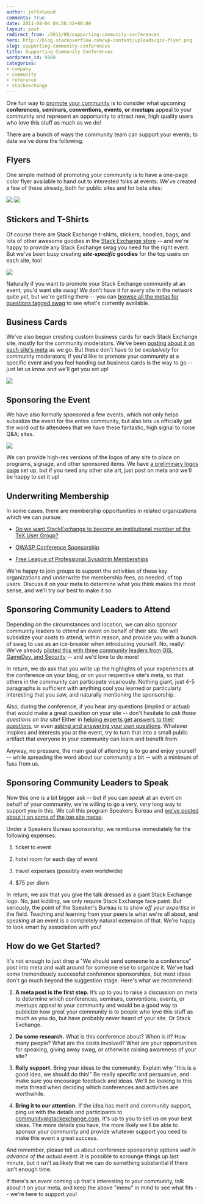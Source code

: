 ```yaml
---
author: jeffatwood
comments: true
date: 2011-08-04 04:50:42+00:00
layout: post
redirect_from: /2011/08/supporting-community-conferences
hero: http://blog.stackoverflow.com/wp-content/uploads/gis-flyer.png
slug: supporting-community-conferences
title: Supporting Community Conferences
wordpress_id: 9160
categories:
- company
- community
- reference
- stackexchange
---
```


One fun way to [promote your community](http://blog.stackoverflow.com/2010/08/a-recipe-to-promote-your-site/) is to consider what upcoming **conferences, seminars, conventions, events, or meetups** appeal to your community and represent an opportunity to attract new, high quality users who love this stuff as much as we do!

There are a bunch of ways the community team can support your events; to date we've done the following.



## Flyers



One simple method of promoting your community is to have a one-page color flyer available to hand out to interested folks at events. We've created a few of these already, both for public sites and for beta sites:

[![](http://blog.stackoverflow.com/wp-content/uploads/gis-flyer.png)](http://gis.stackexchange.com) [![](http://blog.stackoverflow.com/wp-content/uploads/flyer-gis.png)](http://dba.stackexchange.com)



## Stickers and T-Shirts



Of course there are Stack Exchange t-shirts, stickers, hoodies, bags, and lots of other awesome goodies in the [Stack Exchange store](http://store.stackexchange.com) -- and we're happy to provide any Stack Exchange swag you need for the right event. But we've been busy creating **_site-specific_ goodies** for the top users on each site, too!

[![](http://blog.stackoverflow.com/wp-content/uploads/english-tshirt.png)](http://english.stackexchange.com)

Naturally if you want to promote your Stack Exchange community at an event, you'd want site swag! We don't have it for every site in the network quite _yet_, but we're getting there -- you can [browse all the metas for questions tagged swag](http://stackexchange.com/filters/18811/meta-swag?sort=newest) to see what's currently available.



## Business Cards



We've also begun creating custom business cards for each Stack Exchange site, mostly for the community moderators. We've been [posting about it on each site's meta](http://stackexchange.com/filters/18817/meta-bizcards) as we go. But these don't have to be _exclusively_ for community moderators; if you'd like to promote your community at a specific event and you feel handing out business cards is the way to go -- just let us know and we'll get you set up!

[![](http://blog.stackoverflow.com/wp-content/uploads/gamedev-cards.png)](http://gamedev.stackexchange.com)



## Sponsoring the Event



We have also formally _sponsored_ a few events, which not only helps subsidize the event for the entire community, but also lets us officially get the word out to attendees that we have these fantastic, high signal to noise Q&A; sites. 

[![](http://blog.stackoverflow.com/wp-content/uploads/stack-exchange-logos.png)](http://stackexchange.com/about/logos)

We can provide high-res versions of the logos of any site to place on programs, signage, and other sponsored items. We have [a preliminary logos page](http://stackexchange.com/about/logos) set up, but if you need any other site art, just post on meta and we'll be happy to set it up!



## Underwriting Membership



In some cases, there are membership opportunities in related organizations which we can pursue:





  * [Do we want StackExchange to become an institutional member of the TeX User Group?](http://meta.tex.stackexchange.com/questions/1528/do-we-want-stackexchange-to-become-an-institutional-member-of-the-tug)

  * [OWASP Conference Sponsorship](http://meta.security.stackexchange.com/questions/374/owasp-conference-sponsorship)

  * [Free League of Professional Sysadmin Memberships](http://meta.serverfault.com/questions/1558/free-lopsa-memberships)


We're happy to join groups to support the activities of these key organizations and underwrite the membership fees, as needed, of top users. Discuss it on your meta to determine what you think makes the most sense, and we'll try our best to make it so.



## Sponsoring Community Leaders to Attend



Depending on the circumstances and location, we can also sponsor community leaders to _attend_ an event on behalf of their site. We will subsidize your costs to attend, within reason, and provide you with a bunch of swag to use as an ice-breaker when introducing yourself. No, really! We've already [piloted this with three community leaders from GIS, GameDev, and Security](http://blog.stackoverflow.com/2011/02/community-conference-sponsorships/) -- and we'd love to do more!

In return, we do ask that you write up the highlights of your experiences at the conference on your blog, or on your respective site's meta, so that others in the community can participate vicariously. Nothing giant, just 4-5 paragraphs is sufficient with anything cool you learned or particularly interesting that you saw, and naturally mentioning the sponsorship.

Also, during the conference, if you hear any questions (implied or actual) that would make a great question on your site -- don't hesitate to _ask those questions on the site!_ Either in [helping experts get answers to their questions](http://blog.stackoverflow.com/2011/04/helping-the-experts-get-answers/), or even [asking and answering your own questions](http://blog.stackoverflow.com/2011/07/its-ok-to-ask-and-answer-your-own-questions/). Whatever inspires and interests you at the event, try to turn that into a small public artifact that everyone in your community can learn and benefit from.

Anyway, no pressure, the main goal of attending is to go and enjoy yourself -- while spreading the word about our community a bit -- with a minimum of fuss from us.



## Sponsoring Community Leaders to Speak



Now this one is a bit bigger ask -- but if you can _speak_ at an event on behalf of your community, we're willing to go a very, _very_ long way to support you in this. We call this program Speakers Bureau and [we've posted about it on some of the top site metas](http://stackexchange.com/filters/18816/meta-speakers-bureau).

Under a Speakers Bureau sponsorship, we reimburse immediately for the following expenses:





  1. ticket to event

  2. hotel room for each day of event

  3. travel expenses (possibly even worldwide)

  4. $75 per diem


In return, we ask that you give the talk dressed as a giant Stack Exchange logo. No, just kidding, we only require Stack Exchange face paint. But seriously, the point of the Speaker's Bureau is to _show off your expertise_ in the field. Teaching and learning from your peers is what we're all about, and speaking at an event is a completely natural extension of that. We're happy to look smart by association with you!



## How do we Get Started?



It's not enough to just drop a "We should send someone to a conference" post into meta and wait around for someone else to organize it. We've had some tremendously successful conference sponsorships, but most ideas don't go much beyond the suggestion stage. Here's what we recommend:





  1. **A meta post is the first step.** It’s up to you to raise a discussion on meta to determine which conferences, seminars, conventions, events, or meetups appeal to your community and would be a good way to publicize how great your community is to people who love this stuff as much as you do, but have probably never heard of your site. Or Stack Exchange.


  2. **Do some research.** What is this conference about? When is it? How many people? What are the costs involved? What are your opportunities for speaking, giving away swag, or otherwise raising awareness of your site? 


  3. **Rally support.** Bring your ideas to the community. Explain why "this is a good idea, we should do this!" Be really specific and persuasive, and make sure you encourage feedback and ideas. We'll be looking to this meta thread when deciding which conferences and activities are worthwhile.


  4. **Bring it to our attention.** If the idea has merit and community support, ping us with the details and participants to community@stackexchange.com. It's up to you to sell us on your best ideas. The more details you have, the more likely we'll be able to sponsor your community and provide whatever support you need to make this event a great success.



And remember, please tell us about conference sponsorship options _well in advance of the actual event_. It is possible to scrounge things up last minute, but it isn't as likely that we can do something substantial if there isn't enough time.

If there's an event coming up that's interesting to your community, talk about it on your meta, and keep the above "menu" in mind to see what fits -- we're here to support you!
